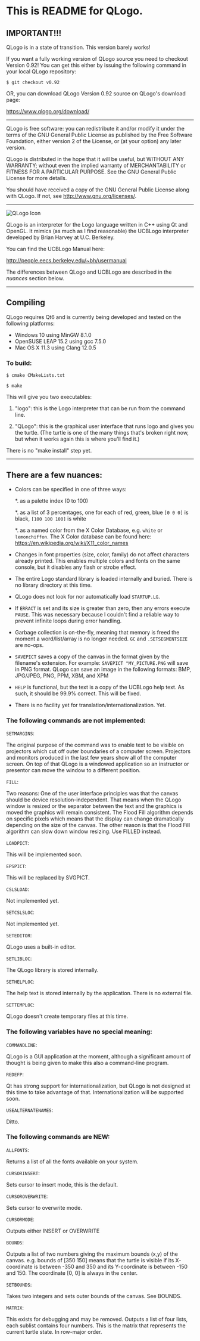 # This is README for QLogo.

## IMPORTANT!!!

QLogo is in a state of transition. This version barely works!

If you want a fully working version of QLogo source you need to checkout
Version 0.92! You can get this either by issuing the following command in your
local QLogo repository:

```
$ git checkout v0.92
```

OR, you can download QLogo Version 0.92 source on QLogo's download page:

https://www.qlogo.org/download/


***


QLogo is free software: you can redistribute it and/or modify
it under the terms of the GNU General Public License as published by
the Free Software Foundation, either version 2 of the License, or
(at your option) any later version.

QLogo is distributed in the hope that it will be useful,
but WITHOUT ANY WARRANTY; without even the implied warranty of
MERCHANTABILITY or FITNESS FOR A PARTICULAR PURPOSE.  See the
GNU General Public License for more details.

You should have received a copy of the GNU General Public License
along with QLogo.  If not, see <http://www.gnu.org/licenses/>.


***

![QLogo Icon](qlogo_icon384rgba.png)

QLogo is an interpreter for the Logo language written in C++ using
Qt and OpenGL. It mimics (as much as I find reasonable) the UCBLogo
interpreter developed by Brian Harvey at U.C. Berkeley.

You can find the UCBLogo Manual here:

http://people.eecs.berkeley.edu/~bh/usermanual

The differences between QLogo and UCBLogo are described in the
*nuances* section below.

***


## Compiling

QLogo requires Qt6 and is currently being developed and tested on the following
platforms:

* Windows 10 using MinGW 8.1.0 
* OpenSUSE LEAP 15.2 using gcc 7.5.0
* Mac OS X 11.3 using Clang 12.0.5

### To build:

```
$ cmake CMakeLists.txt

$ make
```

This will give you two executables:

1. "logo": this is the Logo interpreter that can be run from the command line.

2. "QLogo": this is the graphical user interface that runs logo and gives you
the turtle. (The turtle is one of the many things that's broken right now, but
when it works again this is where you'll find it.)

There is no "make install" step yet.

***


## There are a few nuances:


* Colors can be specified in one of three ways:

   *. as a palette index (0 to 100)

   *. as a list of 3 percentages, one for each of red, green, blue `[0 0 0]` is
   black, `[100 100 100]` is white

   *. as a named color from the X Color Database, e.g. `white` or `lemonchiffon`.
   The X Color database can be found here:
   https://en.wikipedia.org/wiki/X11_color_names


* Changes in font properties (size, color, family) do not affect characters
  already printed. This enables multiple colors and fonts on the same console,
  but it disables any flash or strobe effect.
  


* The entire Logo standard library is loaded internally and buried. There is
  no library directory at this time.


* QLogo does not look for nor automatically load `STARTUP.LG`.


* If `ERRACT` is set and its size is greater than zero, then any errors execute
  `PAUSE`. This was necessary because I couldn't find a reliable way to prevent
  infinite loops during error handling.
  

* Garbage collection is on-the-fly, meaning that memory is freed the moment a
  word/list/array is no longer needed. `GC` and `.SETSEGMENTSIZE` are no-ops.


* `SAVEPICT` saves a copy of the canvas in the format given by the filename's
  extension. For example: `SAVEPICT "MY_PICTURE.PNG` will save in PNG
  format. QLogo can save an image in the following formats: BMP, JPG/JPEG,
  PNG, PPM, XBM, and XPM


* `HELP` is functional, but the text is a copy of the UCBLogo help text. As
  such, it should be 99.9% correct. This will be fixed.


* There is no facility yet for translation/internationalization. Yet.


### The following commands are not implemented:

`SETMARGINS`:

The original purpose of the command was to enable text to
be visible on projectors which cut off outer boundaries of
a computer screen. Projectors and monitors produced in the
last few years show all of the computer screen. On top of
that QLogo is a windowed application so an instructor or
presentor can move the window to a different position.


`FILL`:

Two reasons: One of the user interface principles was that
the canvas should be device resolution-independent. That
means when the QLogo window is resized or the separator
between the text and the graphics is moved the graphics
will remain consistent. The Flood Fill algorithm depends on
specific pixels which means that the display can change
dramatically depending on the size of the canvas. The other
reason is that the Flood Fill algorithm can slow down
window resizing. Use FILLED instead.

`LOADPICT`:

This will be implemented soon.

`EPSPICT`:

This will be replaced by SVGPICT.

`CSLSLOAD`:

Not implemented yet.

`SETCSLSLOC`:

Not implemented yet.

`SETEDITOR`:

QLogo uses a built-in editor.

`SETLIBLOC`:

The QLogo library is stored internally.

`SETHELPLOC`:

The help text is stored internally by the
application. There is no external file.

`SETTEMPLOC`:

QLogo doesn't create temporary files at this time.


### The following variables have no special meaning:

`COMMANDLINE`:

QLogo is a GUI application at the moment, although a
significant amount of thought is being given to make this
also a command-line program.

`REDEFP`:

Qt has strong support for internationalization, but QLogo
is not designed at this time to take advantage of
that. Internationalization will be supported soon.

`USEALTERNATENAMES`:

Ditto.


### The following commands are NEW:

`ALLFONTS`:

Returns a list of all the fonts available on your system.

`CURSORINSERT`:

Sets cursor to insert mode, this is the default.

`CURSOROVERWRITE`:

Sets cursor to overwrite mode.

`CURSORMODE`:

Outputs either INSERT or OVERWRITE

`BOUNDS`:

Outputs a list of two numbers giving the maximum bounds (x,y)
of the canvas.  e.g. bounds of [350 150] means that the
turtle is visible if its X-coordinate is between -350 and 350
and its Y-coordinate is between -150 and 150. The coordinate
[0, 0] is always in the center.

`SETBOUNDS`:

Takes two integers and sets outer bounds of the canvas.
See BOUNDS.

`MATRIX`:

This exists for debugging and may be removed. Outputs a
list of four lists, each sublist contains four numbers. This
is the matrix that represents the current turtle state. In
row-major order.

